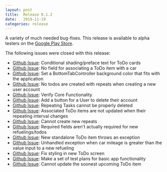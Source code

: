 ```yaml
---
layout: post
title:  Release 0.1.2
date:   2019-11-19
categories: release
---
```


A variety of much needed bug-fixes. This release is available to alpha testers on the [Google Play Store](https://play.google.com/store/apps/details?id=com.jonathanbayless.autodo).

The following issues were closed with this release:

- [Github Issue](https://github.com/autodo-app/autodo/issues/81): Conditional shading/preface text for ToDo cards
- [Github Issue](https://github.com/autodo-app/autodo/issues/96): No field for associating a ToDo item with a car
- [Github Issue](https://github.com/autodo-app/autodo/issues/80): Set a BottomTabController background color that fits with the application
- [Github Issue](https://github.com/autodo-app/autodo/issues/106): No todos are created with repeats when creating a new user account
- [Github Issue](https://github.com/autodo-app/autodo/issues/83): Verify Core Functionality
- [Github Issue](https://github.com/autodo-app/autodo/issues/84): Add a button for a User to delete their account
- [Github Issue](https://github.com/autodo-app/autodo/issues/90): Repeating Tasks cannot be properly deleted
- [Github Issue](https://github.com/autodo-app/autodo/issues/89): Associated ToDo items are not updated when their repeating interval changes
- [Github Issue](https://github.com/autodo-app/autodo/issues/87): Cannot create new repeats
- [Github Issue](https://github.com/autodo-app/autodo/issues/95): Required fields aren't actually required for new refuelings/todos
- [Github Issue](https://github.com/autodo-app/autodo/issues/85): New standalone ToDo item throws an exception 
- [Github Issue](https://github.com/autodo-app/autodo/issues/91): Unhandled exception when car mileage is greater than the value input to a new refueling
- [Github Issue](https://github.com/autodo-app/autodo/issues/88): Fix styling in new ToDo screen
- [Github Issue](https://github.com/autodo-app/autodo/issues/82): Make a set of test plans for basic app functionality
- [Github Issue](https://github.com/autodo-app/autodo/issues/86): Cannot update the soonest upcoming ToDo item 